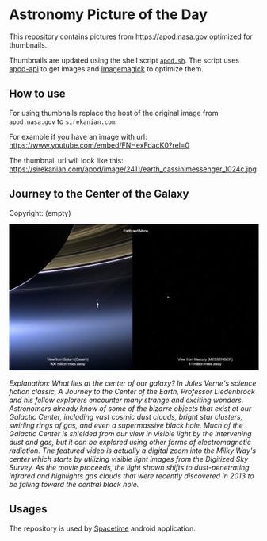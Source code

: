 # Astronomy Picture of the Day

This repository contains pictures from https://apod.nasa.gov optimized for thumbnails.

Thumbnails are updated using the shell script [`apod.sh`](apod.sh). The script
uses [apod-api](https://github.com/nasa/apod-api) to get images and [imagemagick](https://imagemagick.org) to
optimize them.

## How to use

For using thumbnails replace the host of the original image from `apod.nasa.gov` to `sirekanian.com`.

For example if you have an image with url:<br>
https://www.youtube.com/embed/FNHexFdacK0?rel=0

The thumbnail url will look like this:<br>
https://sirekanian.com/apod/image/2411/earth_cassinimessenger_1024c.jpg

## Journey to the Center of the Galaxy

Copyright: (empty)

[![the picture of the day][1]][2]

_Explanation: What lies at the center of our galaxy? In Jules Verne's science fiction classic, A Journey to the Center of the Earth, Professor Liedenbrock and his fellow explorers encounter many strange and exciting wonders. Astronomers already know of some of the bizarre objects that exist at our Galactic Center, including vast cosmic dust clouds, bright star clusters, swirling rings of gas, and even a supermassive black hole. Much of the Galactic Center is shielded from our view in visible light by the intervening dust and gas, but it can be explored using other forms of electromagnetic radiation. The featured video is actually a digital zoom into the Milky Way's center which starts by utilizing visible light images from the Digitized Sky Survey. As the movie proceeds, the light shown shifts to dust-penetrating infrared and highlights gas clouds that were recently discovered in 2013 to be falling toward the central black hole._

## Usages

The repository is used by [Spacetime][3] android application.

[1]: image/2411/earth_cassinimessenger_1024c.jpg

[2]: https://www.youtube.com/embed/FNHexFdacK0?rel=0

[3]: https://github.com/sirekanian/spacetime
